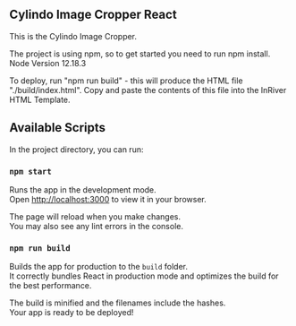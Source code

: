 ## Cylindo Image Cropper React

This is the Cylindo Image Cropper.

The project is using npm, so to get started you need to run npm install. Node Version 12.18.3

To deploy, run "npm run build" - this will produce the HTML file "./build/index.html".
Copy and paste the contents of this file into the InRiver HTML Template.

## Available Scripts

In the project directory, you can run:

### `npm start`

Runs the app in the development mode.\
Open [http://localhost:3000](http://localhost:3000) to view it in your browser.

The page will reload when you make changes.\
You may also see any lint errors in the console.

### `npm run build`

Builds the app for production to the `build` folder.\
It correctly bundles React in production mode and optimizes the build for the best performance.

The build is minified and the filenames include the hashes.\
Your app is ready to be deployed!
